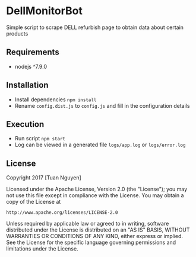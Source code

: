 # DellMonitorBot
Simple script to scrape DELL refurbish page to obtain data about certain products

## Requirements
- nodejs ^7.9.0

## Installation
- Install dependencies `npm install`
- Rename `config.dist.js` to `config.js` and fill in the configuration details

## Execution
- Run script `npm start`
- Log can be viewed in a generated file `logs/app.log` or `logs/error.log`

## License
Copyright 2017 [Tuan Nguyen]

Licensed under the Apache License, Version 2.0 (the "License"); you may not use this file except in compliance with the License. You may obtain a copy of the License at

    http://www.apache.org/licenses/LICENSE-2.0

Unless required by applicable law or agreed to in writing, software distributed under the License is distributed on an "AS IS" BASIS, WITHOUT WARRANTIES OR CONDITIONS OF ANY KIND, either express or implied. See the License for the specific language governing permissions and limitations under the License.
